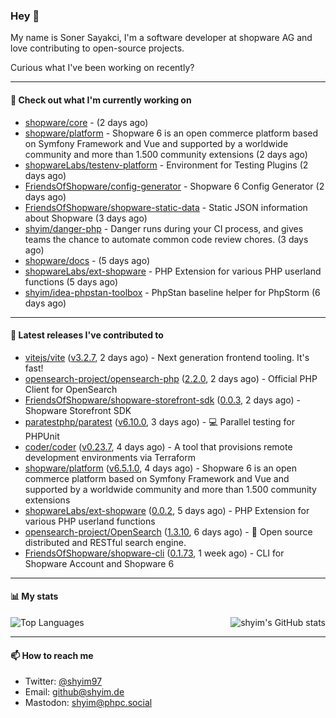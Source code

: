 ### Hey 👋

My name is Soner Sayakci, I'm a software developer at shopware AG and love contributing to open-source projects.

Curious what I've been working on recently?

---

#### 👷 Check out what I'm currently working on

- [shopware/core](https://github.com/shopware/core) -  (2 days ago)
- [shopware/platform](https://github.com/shopware/platform) - Shopware 6 is an open commerce platform based on Symfony Framework and Vue and supported by a worldwide community and more than 1.500 community extensions (2 days ago)
- [shopwareLabs/testenv-platform](https://github.com/shopwareLabs/testenv-platform) - Environment for Testing Plugins (2 days ago)
- [FriendsOfShopware/config-generator](https://github.com/FriendsOfShopware/config-generator) - Shopware 6 Config Generator (2 days ago)
- [FriendsOfShopware/shopware-static-data](https://github.com/FriendsOfShopware/shopware-static-data) - Static JSON information about Shopware (3 days ago)
- [shyim/danger-php](https://github.com/shyim/danger-php) - Danger runs during your CI process, and gives teams the chance to automate common code review chores. (3 days ago)
- [shopware/docs](https://github.com/shopware/docs) -  (5 days ago)
- [shopwareLabs/ext-shopware](https://github.com/shopwareLabs/ext-shopware) - PHP Extension for various PHP userland functions (5 days ago)
- [shyim/idea-phpstan-toolbox](https://github.com/shyim/idea-phpstan-toolbox) - PhpStan baseline helper for PhpStorm (6 days ago)

---

#### 🔭 Latest releases I've contributed to

- [vitejs/vite](https://github.com/vitejs/vite) ([v3.2.7](https://github.com/vitejs/vite/releases/tag/v3.2.7), 2 days ago) - Next generation frontend tooling. It&#39;s fast!
- [opensearch-project/opensearch-php](https://github.com/opensearch-project/opensearch-php) ([2.2.0](https://github.com/opensearch-project/opensearch-php/releases/tag/2.2.0), 2 days ago) - Official PHP Client for OpenSearch
- [FriendsOfShopware/shopware-storefront-sdk](https://github.com/FriendsOfShopware/shopware-storefront-sdk) ([0.0.3](https://github.com/FriendsOfShopware/shopware-storefront-sdk/releases/tag/0.0.3), 2 days ago) - Shopware Storefront SDK
- [paratestphp/paratest](https://github.com/paratestphp/paratest) ([v6.10.0](https://github.com/paratestphp/paratest/releases/tag/v6.10.0), 3 days ago) - :computer: Parallel testing for PHPUnit
- [coder/coder](https://github.com/coder/coder) ([v0.23.7](https://github.com/coder/coder/releases/tag/v0.23.7), 4 days ago) - A tool that provisions remote development environments via Terraform
- [shopware/platform](https://github.com/shopware/platform) ([v6.5.1.0](https://github.com/shopware/platform/releases/tag/v6.5.1.0), 4 days ago) - Shopware 6 is an open commerce platform based on Symfony Framework and Vue and supported by a worldwide community and more than 1.500 community extensions
- [shopwareLabs/ext-shopware](https://github.com/shopwareLabs/ext-shopware) ([0.0.2](https://github.com/shopwareLabs/ext-shopware/releases/tag/0.0.2), 5 days ago) - PHP Extension for various PHP userland functions
- [opensearch-project/OpenSearch](https://github.com/opensearch-project/OpenSearch) ([1.3.10](https://github.com/opensearch-project/OpenSearch/releases/tag/1.3.10), 6 days ago) - 🔎 Open source distributed and RESTful search engine.
- [FriendsOfShopware/shopware-cli](https://github.com/FriendsOfShopware/shopware-cli) ([0.1.73](https://github.com/FriendsOfShopware/shopware-cli/releases/tag/0.1.73), 1 week ago) - CLI for Shopware Account and Shopware 6

---

#### 📊 My stats

<img align="right" alt="shyim's GitHub stats" src="https://github-readme-stats.vercel.app/api?username=shyim&count_private=1&show_icons=true&" />

![Top Languages](https://github-readme-stats.vercel.app/api/top-langs/?username=shyim)

---

#### 📫 How to reach me

- Twitter: [@shyim97](https://twitter.com/shyim97)
- Email: [github@shyim.de](mailto://github@shyim.de)
- Mastodon: <a rel="me" href="https://phpc.social/@shyim">shyim@phpc.social</a>
